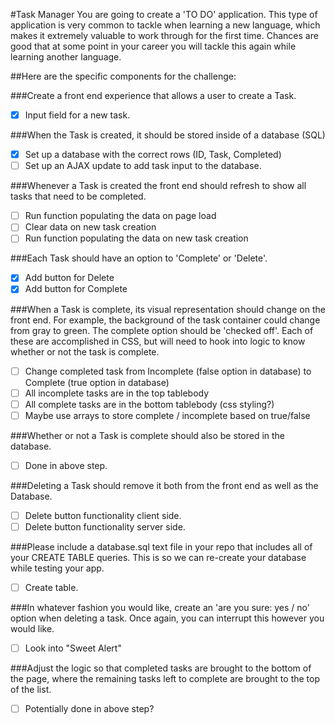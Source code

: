 #Task Manager
You are going to create a 'TO DO' application. This type of application is very common to tackle when learning a new language, which makes it extremely valuable to work through for the first time. Chances are good that at some point in your career you will tackle this again while learning another language.

##Here are the specific components for the challenge:

###Create a front end experience that allows a user to create a Task.
- [x] Input field for a new task.

###When the Task is created, it should be stored inside of a database (SQL)
- [x] Set up a database with the correct rows (ID, Task, Completed)
- [ ] Set up an AJAX update to add task input to the database.

###Whenever a Task is created the front end should refresh to show all tasks that need to be completed.
- [ ] Run function populating the data on page load
- [ ] Clear data on new task creation
- [ ] Run function populating the data on new task creation

###Each Task should have an option to 'Complete' or 'Delete'.
- [x] Add button for Delete
- [x] Add button for Complete

###When a Task is complete, its visual representation should change on the front end. For example, the background of the task container could change from gray to green. The complete option should be 'checked off'. Each of these are accomplished in CSS, but will need to hook into logic to know whether or not the task is complete.
- [ ] Change completed task from Incomplete (false option in database) to Complete (true option in database)
- [ ] All incomplete tasks are in the top tablebody
- [ ] All complete tasks are in the bottom tablebody (css styling?)
- [ ] Maybe use arrays to store complete / incomplete based on true/false

###Whether or not a Task is complete should also be stored in the database.
- [ ] Done in above step.

###Deleting a Task should remove it both from the front end as well as the Database.
- [ ] Delete button functionality client side.
- [ ] Delete button functionality server side.

###Please include a database.sql text file in your repo that includes all of your CREATE TABLE queries. This is so we can re-create your database while testing your app.
- [ ] Create table.

###In whatever fashion you would like, create an 'are you sure: yes / no' option when deleting a task. Once again, you can interrupt this however you would like.
- [ ] Look into "Sweet Alert"

###Adjust the logic so that completed tasks are brought to the bottom of the page, where the remaining tasks left to complete are brought to the top of the list.
- [ ] Potentially done in above step?
